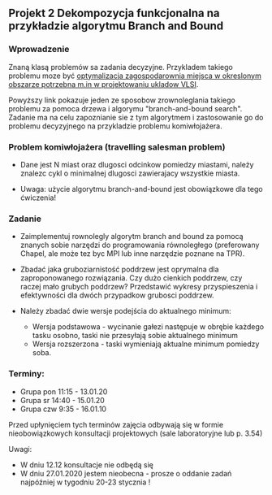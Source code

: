 ## Projekt 2 Dekompozycja funkcjonalna na przykładzie algorytmu Branch and Bound

### Wprowadzenie

Znaną klasą problemów sa zadania decyzyjne. Przykladem takiego problemu moze być [optymalizacja zagospodarownia miejsca w okreslonym obszarze potrzebna m.in w projektowaniu ukladow VLSI](https://www.mcs.anl.gov/~itf/dbpp/text/node21.html#SECTION02370000000000000000).

Powyższy link pokazuje jeden ze sposobow zrownoleglania takiego problemu za pomoca drzewa i algorymu "branch-and-bound search". Zadanie ma na celu zapoznianie sie z tym algorytmem i zastosowanie go do problemu decyzyjnego na przykladzie problemu komiwłojażera.
    
### Problem komiwłojażera (travelling salesman problem)
    
* Dane jest N miast oraz dlugosci odcinkow pomiedzy miastami, należy znalezc cykl o minimalnej dlugosci zawierajacy wszystkie miasta.
    
*  Uwaga: użycie algorytmu branch-and-bound jest obowiązkowe dla tego ćwiczenia! 

### Zadanie

* Zaimplementuj rownolegly algorytm branch and bound za pomocą znanych sobie narzędzi do programowania równoległego (preferowany Chapel, ale może tez byc MPI lub inne narzędzie poznane na TPR). 

* Zbadać jaka gruboziarnistość poddrzew jest oprymalna dla zaproponowanego rozwiązania. Czy dużo cienkich poddrzew, czy raczej mało grubych poddrzew? Przedstawić wykresy przyspieszenia i efektywności dla dwóch przypadkow grubosci poddrzew.

* Należy zbadać dwie wersje podejścia do aktualnego minimum:
    * Wersja podstawowa  - wycinanie gałezi następuje w obrębie każdego tasku osobno, taski nie przesyłają sobie aktualnego minimum
    * Wersja rozszerzona - taski wymieniają aktualne minimum pomiedzy soba. 

### Terminy:

* Grupa pon 11:15 - 13.01.20
* Grupa sr 14:40 - 15.01.20
* Grupa czw 9:35 - 16.01.10

Przed upłynięciem tych terminów zajęcia odbywają się w formie nieobowiązkowych konsultacji projektowych (sale laboratoryjne lub p. 3.54) 

Uwagi:

* W  dniu 12.12 konsultacje nie odbędą się
* W dniu 27.01.2020 jestem nieobecna  - prosze o oddanie zadań najpóźniej w tygodniu 20-23 stycznia !




